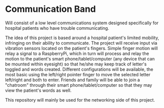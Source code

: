 # Communication Band
Will consist of a low level communications system designed specifically for hospital patients who have trouble communicating.

The idea of this project is based around a hospital patient's limited mobility, infringing on their ability to communicate. The project will receive input via vibration sensors located on the patient's fingers. Simple finger motion will relay a signal to a RaspberryPi, which in turn will process and relay the motion to the patient's smart phone/tablet/computer (any device that can be mounted within eyesight) so that he/she may keep track of letter's toggled and words created. Different configurations will be available, the most basic using the left/right pointer finger to move the selected letter left/right and both to enter. Friends and family will be able to join a "chatroom" through their smart phone/tablet/computer so that they may view the patient's words as well.

This repository will mainly be used for the networking side of this project.
